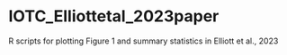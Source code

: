 # IOTC_Elliottetal_2023paper
R scripts for plotting Figure 1 and summary statistics in Elliott et al., 2023
